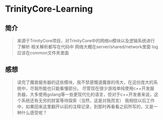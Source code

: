﻿# TrinityCore-Learning

## 简介
> 来源于TrinityCore项目，对TrinityCore中的网络io模块以及逻辑系统进行了解析
> 相关解析都写在代码中
> 网络大概在server/shared/network里面
> log应该在common文件夹里面

## 感想
> 读完了魔兽服务器的这些模块，我不禁感慨道魔兽的伟大，在这份庞大的系统中，尽我所能也只能看懂部分。
> 尽管现在很少游戏单纯使用c++开发服务器，大多使用golang等一些更现代化的语言，但对于c++开发者来说，这个系统还有无穷的财富等待探索（当然，这是对我而言）
> 我相信以后工作中，如果回来这里翻开以前的注释记录，到那时再看看之前所写的，又是一种什么感受呢？

